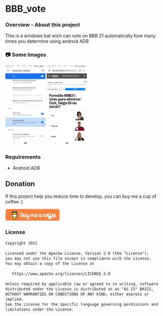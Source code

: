# BBB_vote

### **Overview - About this project**
This is a windows bat wich can vote on BBB 21 automatically how many times you determine using android ADB

### 📷 Some Images
<img src="Screenshot_20210216-091422.png" width="25%"></img>
<img src="Screenshot_20210216-091521.png" width="25%"></img>

### Requirements
- Android ADB

## Donation
If this project help you reduce time to develop, you can buy me a cup of coffee :) 

<a href="https://www.buymeacoffee.com/gilsonjuniorpro" target="_blank">
    <img src="orange_img.png" alt="Buy Me A Coffee" style="height: auto !important;width: auto !important;" >
</a>

### License
```
Copyright 2021

Licensed under the Apache License, Version 2.0 (the "License");
you may not use this file except in compliance with the License.
You may obtain a copy of the License at

   https://www.apache.org/licenses/LICENSE-2.0

Unless required by applicable law or agreed to in writing, software
distributed under the License is distributed on an "AS IS" BASIS,
WITHOUT WARRANTIES OR CONDITIONS OF ANY KIND, either express or implied.
See the License for the specific language governing permissions and
limitations under the License.
```
